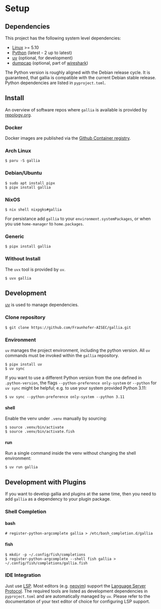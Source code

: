 <!--
SPDX-FileCopyrightText: AISEC Pentesting Team

SPDX-License-Identifier: CC0-1.0
-->

# Setup
## Dependencies

This project has the following system level dependencies:

* [Linux](https://kernel.org) >= 5.10
* [Python](https://python.org) (latest - 2 up to latest)
* [uv](https://docs.astral.sh/uv/) (optional, for development)
* [dumpcap](https://www.wireshark.org/docs/man-pages/dumpcap.html) (optional, part of [wireshark](https://www.wireshark.org/))

The Python version is roughly aligned with the Debian release cycle.
It is guaranteed, that gallia is compatible with the current Debian stable release.
Python dependencies are listed in `pyproject.toml`.

## Install

An overview of software repos where `gallia` is available is provided by [repology.org](https://repology.org/project/gallia/versions).

### Docker

Docker images are published via the [Github Container registry](https://github.com/Fraunhofer-AISEC/gallia/pkgs/container/gallia).

### Arch Linux 

``` shell-session
$ paru -S gallia
```

### Debian/Ubuntu

``` shell-session
$ sudo apt install pipx
$ pipx install gallia
```

### NixOS

``` shell-session
$ nix shell nixpgks#gallia
```

For persistance add `gallia` to your `environment.systemPackages`, or when you use `home-manager` to `home.packages`.

### Generic

``` shell-session
$ pipx install gallia
```

### Without Install

The `uvx` tool is provided by `uv`.

``` shell-session
$ uvx gallia
```

## Development

[uv](https://docs.astral.sh/uv/) is used to manage dependencies.

### Clone repository

```shell-session
$ git clone https://github.com/Fraunhofer-AISEC/gallia.git
```

### Environment 

`uv` manages the project environment, including the python version.
All `uv` commands must be invoked within the `gallia` repository.

```shell-session
$ pipx install uv
$ uv sync
```

If you want to use a different Python version from the one defined in `.python-version`, the flags `--python-preference only-system` or `--python` for `uv sync` might be helpful; e.g. to use your system provided Python 3.11:

```shell-session
$ uv sync --python-preference only-system --python 3.11
```

#### shell

Enable the venv under `.venv` manually by sourcing:

``` shell-session
$ source .venv/bin/activate
$ source .venv/bin/activate.fish
```

#### run

Run a single command inside the venv without changing the shell environment:

```shell-session
$ uv run gallia
```

## Development with Plugins

If you want to develop gallia and plugins at the same time, then you need to add `gallia` as a dependency to your plugin package.

### Shell Completion
#### bash

```shell-session
# register-python-argcomplete gallia > /etc/bash_completion.d/gallia
```

#### fish

```shell-session
$ mkdir -p ~/.config/fish/completions
$ register-python-argcomplete --shell fish gallia > ~/.config/fish/completions/gallia.fish
```

### IDE Integration

Just use [LSP](https://microsoft.github.io/language-server-protocol/).
Most editors (e.g. [neovim](https://neovim.io/)) support the [Language Server Protocol](https://microsoft.github.io/language-server-protocol/).
The required tools are listed as development dependencies in `pyproject.toml` and are automatically managed by `uv`.
Please refer to the documentation of your text editor of choice for configuring LSP support.
